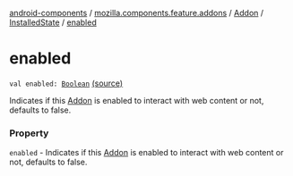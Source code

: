 [android-components](../../../index.md) / [mozilla.components.feature.addons](../../index.md) / [Addon](../index.md) / [InstalledState](index.md) / [enabled](./enabled.md)

# enabled

`val enabled: `[`Boolean`](https://kotlinlang.org/api/latest/jvm/stdlib/kotlin/-boolean/index.html) [(source)](https://github.com/mozilla-mobile/android-components/blob/master/components/feature/addons/src/main/java/mozilla/components/feature/addons/Addon.kt#L101)

Indicates if this [Addon](../index.md) is enabled to interact with web content or not,
defaults to false.

### Property

`enabled` - Indicates if this [Addon](../index.md) is enabled to interact with web content or not,
defaults to false.